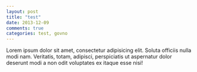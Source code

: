 ```yaml
---
layout: post
title: "test"
date: 2013-12-09
comments: true
categories: test, govno
---
```


Lorem ipsum dolor sit amet, consectetur adipisicing elit. Soluta officiis nulla modi nam. Veritatis, totam, adipisci, perspiciatis ut aspernatur dolor deserunt modi a non odit voluptates ex itaque esse nisi!
